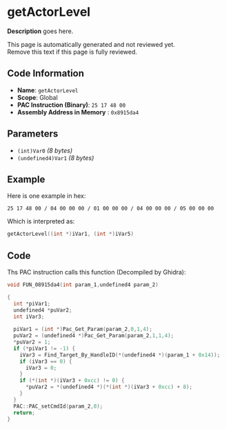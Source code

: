 # getActorLevel

**Description** goes here.

This page is automatically generated and not reviewed yet.<br>Remove this text if this page is fully reviewed.

## Code Information

- **Name**: `getActorLevel`
- **Scope**: Global
- **PAC Instruction (Binary)**: `25 17 48 00`
- **Assembly Address in Memory** : `0x8915da4`

## Parameters

- `(int)Var0` *(8 bytes)*
- `(undefined4)Var1` *(8 bytes)*

## Example

Here is one example in hex:

```25 17 48 00 / 04 00 00 00 / 01 00 00 00 / 04 00 00 00 / 05 00 00 00```

Which is interpreted as:

```c
getActorLevel((int *)iVar1, (int *)iVar5)
```

## Code

Ths PAC instruction calls this function (Decompiled by Ghidra):

```c
void FUN_08915da4(int param_1,undefined4 param_2)

{
  int *piVar1;
  undefined4 *puVar2;
  int iVar3;
  
  piVar1 = (int *)Pac_Get_Param(param_2,0,1,4);
  puVar2 = (undefined4 *)Pac_Get_Param(param_2,1,1,4);
  *puVar2 = 1;
  if (*piVar1 != -1) {
    iVar3 = Find_Target_By_HandleID(*(undefined4 *)(param_1 + 0x14));
    if (iVar3 == 0) {
      iVar3 = 0;
    }
    if (*(int *)(iVar3 + 0xcc) != 0) {
      *puVar2 = *(undefined4 *)(*(int *)(iVar3 + 0xcc) + 8);
    }
  }
  PAC::PAC_setCmdId(param_2,0);
  return;
}
```

